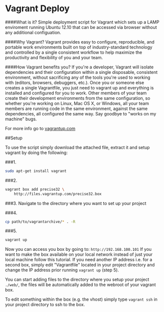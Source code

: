 Vagrant Deploy
=======

####What is it?
Simple deployment script for Vagrant which sets up a LAMP enviroment running Ubuntu 12.10 that can be accessed via browser without any additional configuation.

####Why Vagrant?
Vagrant provides easy to configure, reproducible, and portable work environments built on top of industry-standard technology and controlled by a single consistent workflow to help maximize the productivity and flexibility of you and your team.

####How Vagrant benefits you?
If you're a developer, Vagrant will isolate dependencies and their configuration within a single disposable, consistent environment, without sacrificing any of the tools you're used to working with (editors, browsers, debuggers, etc.). Once you or someone else creates a single Vagrantfile, you just need to vagrant up and everything is installed and configured for you to work. Other members of your team create their development environments from the same configuration, so whether you're working on Linux, Mac OS X, or Windows, all your team members are running code in the same environment, against the same dependencies, all configured the same way. Say goodbye to "works on my machine" bugs.

For more info go to [vagrantup.com](http://vagrantup.com)


##Setup

To use the script simply download the attached file, extract it and setup vagrant by doing the following: 

###1.
```sh
sudo apt-get install vagrant
```
 
###2.
```sh
vagrant box add precise32 \
    http://files.vagrantup.com/precise32.box
```
 
###3.
Navigate to the directory where you want to set up your project
 
###4.
```sh
cp path/to/vagrantarchive/* . -R
```

###5.
```sh
vagrant up
```


Now you can access you box by going to: `http://192.168.100.101`
If you want to make the box available on your local network instead of just your local machine follow this tutorial.
If you need another IP address i.e. for a second box, simply edit "Vagrantfile" located in your project directory and change the IP address prior running `vagrant up` (step 5). 

You can start adding files to the directory where you setup your project `./web/`, the files will be automatically added to the webroot of your vagrant box.

To edit something within the box (e.g. the vhost) simply type `vagrant ssh`
in your project directory to ssh to the box.
